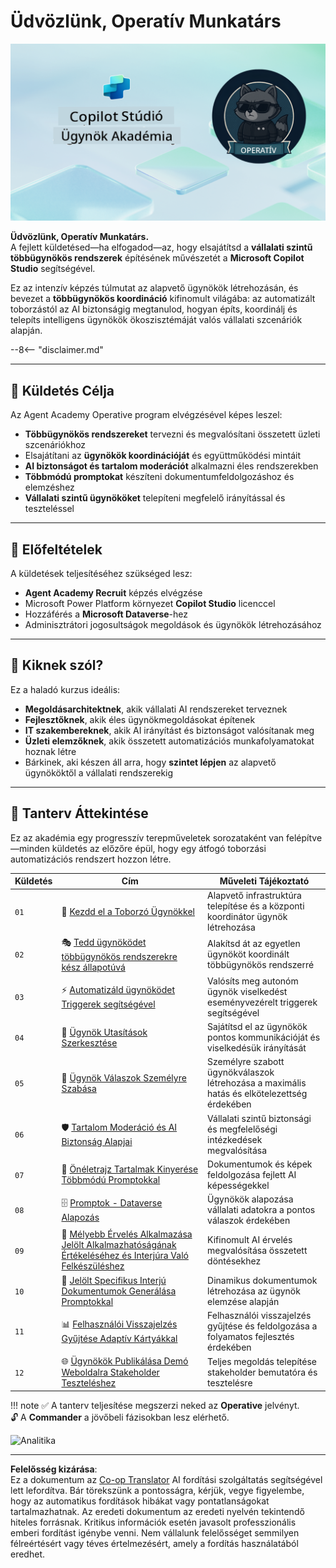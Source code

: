 <!--
CO_OP_TRANSLATOR_METADATA:
{
  "original_hash": "24fcbe9a57d3439e05f8866e550c0a84",
  "translation_date": "2025-10-20T17:52:51+00:00",
  "source_file": "docs/operative-preview/README.md",
  "language_code": "hu"
}
-->
# Üdvözlünk, Operatív Munkatárs

![Copilot Studio Agent Academy Operative](../../../../translated_images/mcs-agent-academy-operative-banner.a936fde2d84d1b89cfdbb18f2ef98a24b970727bad45fd3ba072ada68200e6fc.hu.png)

**Üdvözlünk, Operatív Munkatárs.**  
A fejlett küldetésed—ha elfogadod—az, hogy elsajátítsd a **vállalati szintű többügynökös rendszerek** építésének művészetét a **Microsoft Copilot Studio** segítségével.

Ez az intenzív képzés túlmutat az alapvető ügynökök létrehozásán, és bevezet a **többügynökös koordináció** kifinomult világába: az automatizált toborzástól az AI biztonságig megtanulod, hogyan építs, koordinálj és telepíts intelligens ügynökök ökoszisztémáját valós vállalati szcenáriók alapján.

--8<-- "disclaimer.md"

---

## 🎯 Küldetés Célja

Az Agent Academy Operative program elvégzésével képes leszel:

- **Többügynökös rendszereket** tervezni és megvalósítani összetett üzleti szcenáriókhoz
- Elsajátítani az **ügynökök koordinációját** és együttműködési mintáit
- **AI biztonságot és tartalom moderációt** alkalmazni éles rendszerekben
- **Többmódú promptokat** készíteni dokumentumfeldolgozáshoz és elemzéshez
- **Vállalati szintű ügynököket** telepíteni megfelelő irányítással és teszteléssel

---

## 🧪 Előfeltételek

A küldetések teljesítéséhez szükséged lesz:

- **Agent Academy Recruit** képzés elvégzése
- Microsoft Power Platform környezet **Copilot Studio** licenccel
- Hozzáférés a **Microsoft Dataverse**-hez
- Adminisztrátori jogosultságok megoldások és ügynökök létrehozásához

---

## 🧬 Kiknek szól?

Ez a haladó kurzus ideális:

- **Megoldásarchitektnek**, akik vállalati AI rendszereket terveznek
- **Fejlesztőknek**, akik éles ügynökmegoldásokat építenek
- **IT szakembereknek**, akik AI irányítást és biztonságot valósítanak meg
- **Üzleti elemzőknek**, akik összetett automatizációs munkafolyamatokat hoznak létre
- Bárkinek, aki készen áll arra, hogy **szintet lépjen** az alapvető ügynököktől a vállalati rendszerekig

---

## 🧭 Tanterv Áttekintése

Ez az akadémia egy progresszív terepműveletek sorozataként van felépítve—minden küldetés az előzőre épül, hogy egy átfogó toborzási automatizációs rendszert hozzon létre.

| Küldetés | Cím | Műveleti Tájékoztató |
|----------|-----|-----------------------|
| `01` | 🚨 [Kezdd el a Toborzó Ügynökkel](./01-get-started/README.md) | Alapvető infrastruktúra telepítése és a központi koordinátor ügynök létrehozása |
| `02` | 🎭 [Tedd ügynöködet többügynökös rendszerekre kész állapotúvá](./02-multi-agent/README.md) | Alakítsd át az egyetlen ügynököt koordinált többügynökös rendszerré |
| `03` | ⚡ [Automatizáld ügynöködet Triggerek segítségével](./03-automate-triggers/README.md) | Valósíts meg autonóm ügynök viselkedést eseményvezérelt triggerek segítségével |
| `04` | 📝 [Ügynök Utasítások Szerkesztése](./04-agent-instructions/README.md) | Sajátítsd el az ügynökök pontos kommunikációját és viselkedésük irányítását |
| `05` | 💬 [Ügynök Válaszok Személyre Szabása](./05-agent-responses/README.md) | Személyre szabott ügynökválaszok létrehozása a maximális hatás és elkötelezettség érdekében |
| `06` | 🛡️ [Tartalom Moderáció és AI Biztonság Alapjai](./06-ai-safety/README.md) | Vállalati szintű biztonsági és megfelelőségi intézkedések megvalósítása |
| `07` | 🎨 [Önéletrajz Tartalmak Kinyerése Többmódú Promptokkal](./07-multimodal-prompts/README.md) | Dokumentumok és képek feldolgozása fejlett AI képességekkel |
| `08` | 🗄️ [Promptok - Dataverse Alapozás](./08-dataverse-grounding/README.md) | Ügynökök alapozása vállalati adatokra a pontos válaszok érdekében |
| `09` | 🧠 [Mélyebb Érvelés Alkalmazása Jelölt Alkalmazhatóságának Értékeléséhez és Interjúra Való Felkészüléshez](./09-deep-reasoning/README.md) | Kifinomult AI érvelés megvalósítása összetett döntésekhez |
| `10` | 📄 [Jelölt Specifikus Interjú Dokumentumok Generálása Promptokkal](./10-generate-documents/README.md) | Dinamikus dokumentumok létrehozása az ügynök elemzése alapján |
| `11` | 📊 [Felhasználói Visszajelzés Gyűjtése Adaptív Kártyákkal](./11-obtain-user-feedback/README.md) | Felhasználói visszajelzés gyűjtése és feldolgozása a folyamatos fejlesztés érdekében |
| `12` | 🌐 [Ügynökök Publikálása Demó Weboldalra Stakeholder Teszteléshez](./12-demo-website/README.md) | Teljes megoldás telepítése stakeholder bemutatóra és tesztelésre |

!!! note
    ✅ A tanterv teljesítése megszerzi neked az **Operative** jelvényt.  
    🔓 A **Commander** a jövőbeli fázisokban lesz elérhető.

<!-- markdownlint-disable-next-line MD033 -->
<img src="https://m365-visitor-stats.azurewebsites.net/agent-academy/operative" alt="Analitika" />

---

**Felelősség kizárása**:  
Ez a dokumentum az [Co-op Translator](https://github.com/Azure/co-op-translator) AI fordítási szolgáltatás segítségével lett lefordítva. Bár törekszünk a pontosságra, kérjük, vegye figyelembe, hogy az automatikus fordítások hibákat vagy pontatlanságokat tartalmazhatnak. Az eredeti dokumentum az eredeti nyelvén tekintendő hiteles forrásnak. Kritikus információk esetén javasolt professzionális emberi fordítást igénybe venni. Nem vállalunk felelősséget semmilyen félreértésért vagy téves értelmezésért, amely a fordítás használatából eredhet.